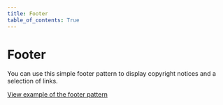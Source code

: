 ```yaml
---
title: Footer
table_of_contents: True
---
```


# Footer

You can use this simple footer pattern to display copyright notices and a selection of links.

<a href="https://vanilla-framework.github.io/vanilla-framework/examples/patterns/footer/"
    class="js-example">
    View example of the footer pattern
</a>
